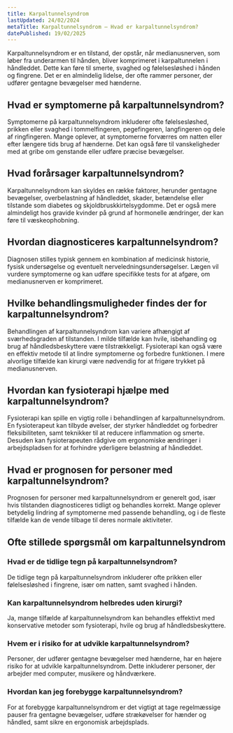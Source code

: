 ```yaml
---
title: Karpaltunnelsyndrom
lastUpdated: 24/02/2024
metaTitle: Karpaltunnelsyndrom – Hvad er karpaltunnelsyndrom?
datePublished: 19/02/2025
---
```


Karpaltunnelsyndrom er en tilstand, der opstår, når medianusnerven, som løber fra underarmen til hånden, bliver komprimeret i karpaltunnelen i håndleddet. Dette kan føre til smerte, svaghed og følelsesløshed i hånden og fingrene. Det er en almindelig lidelse, der ofte rammer personer, der udfører gentagne bevægelser med hænderne.

## Hvad er symptomerne på karpaltunnelsyndrom?

Symptomerne på karpaltunnelsyndrom inkluderer ofte følelsesløshed, prikken eller svaghed i tommelfingeren, pegefingeren, langfingeren og dele af ringfingeren. Mange oplever, at symptomerne forværres om natten eller efter længere tids brug af hænderne. Det kan også føre til vanskeligheder med at gribe om genstande eller udføre præcise bevægelser.

## Hvad forårsager karpaltunnelsyndrom?

Karpaltunnelsyndrom kan skyldes en række faktorer, herunder gentagne bevægelser, overbelastning af håndleddet, skader, betændelse eller tilstande som diabetes og skjoldbruskkirtelsygdomme. Det er også mere almindeligt hos gravide kvinder på grund af hormonelle ændringer, der kan føre til væskeophobning.

## Hvordan diagnosticeres karpaltunnelsyndrom?

Diagnosen stilles typisk gennem en kombination af medicinsk historie, fysisk undersøgelse og eventuelt nerveledningsundersøgelser. Lægen vil vurdere symptomerne og kan udføre specifikke tests for at afgøre, om medianusnerven er komprimeret.

## Hvilke behandlingsmuligheder findes der for karpaltunnelsyndrom?

Behandlingen af karpaltunnelsyndrom kan variere afhængigt af sværhedsgraden af tilstanden. I milde tilfælde kan hvile, isbehandling og brug af håndledsbeskyttere være tilstrækkeligt. Fysioterapi kan også være en effektiv metode til at lindre symptomerne og forbedre funktionen. I mere alvorlige tilfælde kan kirurgi være nødvendig for at frigøre trykket på medianusnerven.

## Hvordan kan fysioterapi hjælpe med karpaltunnelsyndrom?

Fysioterapi kan spille en vigtig rolle i behandlingen af karpaltunnelsyndrom. En fysioterapeut kan tilbyde øvelser, der styrker håndleddet og forbedrer fleksibiliteten, samt teknikker til at reducere inflammation og smerte. Desuden kan fysioterapeuten rådgive om ergonomiske ændringer i arbejdspladsen for at forhindre yderligere belastning af håndleddet.

## Hvad er prognosen for personer med karpaltunnelsyndrom?

Prognosen for personer med karpaltunnelsyndrom er generelt god, især hvis tilstanden diagnosticeres tidligt og behandles korrekt. Mange oplever betydelig lindring af symptomerne med passende behandling, og i de fleste tilfælde kan de vende tilbage til deres normale aktiviteter.

## Ofte stillede spørgsmål om karpaltunnelsyndrom

### Hvad er de tidlige tegn på karpaltunnelsyndrom?

De tidlige tegn på karpaltunnelsyndrom inkluderer ofte prikken eller følelsesløshed i fingrene, især om natten, samt svaghed i hånden.

### Kan karpaltunnelsyndrom helbredes uden kirurgi?

Ja, mange tilfælde af karpaltunnelsyndrom kan behandles effektivt med konservative metoder som fysioterapi, hvile og brug af håndledsbeskyttere.

### Hvem er i risiko for at udvikle karpaltunnelsyndrom?

Personer, der udfører gentagne bevægelser med hænderne, har en højere risiko for at udvikle karpaltunnelsyndrom. Dette inkluderer personer, der arbejder med computer, musikere og håndværkere.

### Hvordan kan jeg forebygge karpaltunnelsyndrom?

For at forebygge karpaltunnelsyndrom er det vigtigt at tage regelmæssige pauser fra gentagne bevægelser, udføre strækøvelser for hænder og håndled, samt sikre en ergonomisk arbejdsplads.
